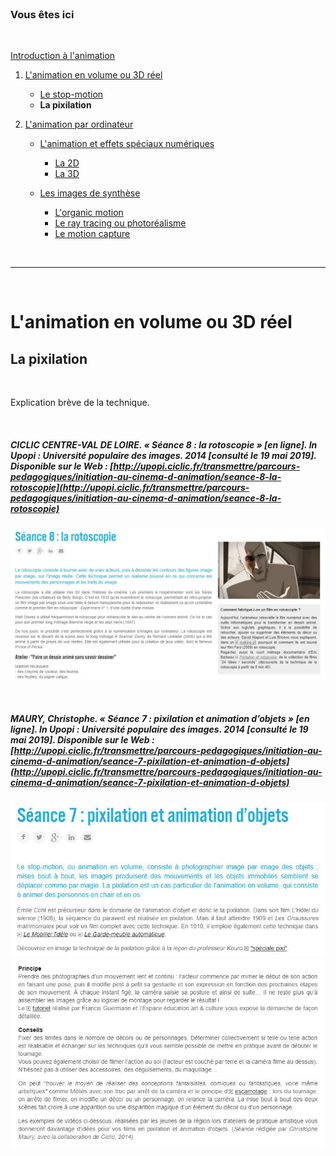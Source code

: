 <br/>

### Vous êtes ici

<br/>

[Introduction à l'animation](inde.md)

1. [L'animation en volume ou 3D réel](envolume.md)

    - [Le stop-motion](stopmotion.md)
    - **La pixilation**
    
2. [L'animation par ordinateur](parordinateur.md)

    - [L'animation et effets spéciaux numériques](numerique.md)
    
        * [La 2D](2d.md)
        * [La 3D](3d.md)
        
    - [Les images de synthèse](imagesdesynthèse.md)
    
        * [L'organic motion](organicmotion.md)
        * [Le ray tracing ou photoréalisme](phtorealisme.md)
        * [Le motion capture](motioncapture.md)

<br/>

--------------------------------------------------------------------

<br/>

# L'animation en volume ou 3D réel

## La pixilation

<br/>

Explication brève de la technique.

<br/>

##### CICLIC CENTRE-VAL DE LOIRE. « Séance 8 : la rotoscopie » [en ligne]. In _Upopi : Université populaire des images_. 2014 [consulté le 19 mai 2019]. Disponible sur le Web : [http://upopi.ciclic.fr/transmettre/parcours-pedagogiques/initiation-au-cinema-d-animation/seance-8-la-rotoscopie](http://upopi.ciclic.fr/transmettre/parcours-pedagogiques/initiation-au-cinema-d-animation/seance-8-la-rotoscopie)

![Séance 8 : la rotoscopie](images/rotoscopie.JPG "La rotoscopie")

<br/>

##### MAURY, Christophe. « Séance 7 : pixilation et animation d’objets » [en ligne]. In _Upopi : Université populaire des images_. 2014 [consulté le 19 mai 2019]. Disponible sur le Web : [http://upopi.ciclic.fr/transmettre/parcours-pedagogiques/initiation-au-cinema-d-animation/seance-7-pixilation-et-animation-d-objets](http://upopi.ciclic.fr/transmettre/parcours-pedagogiques/initiation-au-cinema-d-animation/seance-7-pixilation-et-animation-d-objets)

![Séance 7 : pixilation et animation d’objets](images/pixilation.JPG "Pixilation et animation d’objets")
![Séance 7 : pixilation et animation d’objets](images/pixilationprincipe.JPG "Pixilation et animation d’objets")

<br/>
